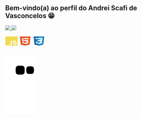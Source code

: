 ## Bem-vindo(a) ao perfil do Andrei Scafi de Vasconcelos 😁

 <div>
  <!-- <a href="https://github.com/andreiscafi">
   <img height="180em" src="https://github-readme-stats.vercel.app/api?username=andreiscafi&show_icons=true&theme=tokyonight&include_all_commits=true&count_private=true"/>
   <img height="180em" src="https://github-readme-stats.vercel.app/api/top-langs/?username=andreiscafi&layout=compact&langs_count=6&theme=tokyonight"/>-->
    <a href="https://github.com/andreiscafi"> 
     <img height="180em" src="https://github-readme-stats-sigma-five.vercel.app/api?username=andreiscafi&show_icons=true&theme=tokyonight&include_all_commits=true&count_private=true"/>
     <img align="180em" src="https://github-readme-stats-sigma-five.vercel.app/api/top-langs/?username=andreiscafi&theme=react&line_height=40"/> </a>

</div>
<div style="display: inline_block"><br>
  <img align="center" alt="Js" height="30" width="40" src="https://raw.githubusercontent.com/devicons/devicon/master/icons/javascript/javascript-plain.svg">
  <img align="center" alt="HTML" height="30" width="40" src="https://raw.githubusercontent.com/devicons/devicon/master/icons/html5/html5-original.svg">
  <img align="center" alt="CSS" height="30" width="40" src="https://raw.githubusercontent.com/devicons/devicon/master/icons/css3/css3-original.svg">
</div>
 
 <br>
 
 <!-- ### Pra conteúdo sobre programação me segue a gente nas redes abaixo! -->
 
<div> 
 <!-- <a href="" target="_blank"><img src="https://img.shields.io/badge/YouTube-FF0000?style=for-the-badge&logo=youtube&logoColor=white" target="_blank"></a>
  <a href="" target="_blank"><img src="https://img.shields.io/badge/-Instagram-%23E4405F?style=for-the-badge&logo=instagram&logoColor=white" target="_blank"></a>
 <a href="https://discord.gg/5DVhGKVf4h" target="_blank"><img src="https://img.shields.io/badge/Discord-7289DA?style=for-the-badge&logo=discord&logoColor=white" target="_blank"></a> 
  <a href = ""><img src="https://img.shields.io/badge/-Gmail-%23333?style=for-the-badge&logo=gmail&logoColor=white" target="_blank"></a>
  <a href="https://www.linkedin.com/in/ricardohdias" target="_blank"><img src="https://img.shields.io/badge/-LinkedIn-%230077B5?style=for-the-badge&logo=linkedin&logoColor=white" target="_blank"></a> --->
 
  ![Snake animation](https://github.com/andreiscafi/andreiscafi/blob/output/github-contribution-grid-snake.svg)

</div>
